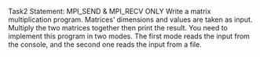 Task2 Statement:
MPI_SEND & MPI_RECV ONLY
Write a matrix multiplication program. Matrices’ dimensions and values are taken as input. Multiply the two matrices together then print the result. You need to implement this program in two modes. 
The first mode reads the input from the console, and the second one reads the input from a file.